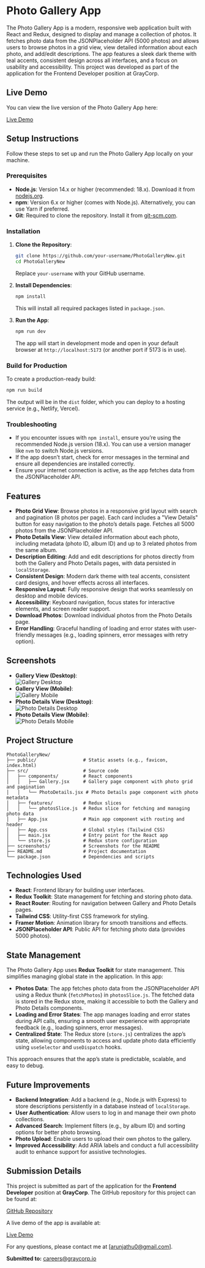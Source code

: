 # Photo Gallery App

The Photo Gallery App is a modern, responsive web application built with React and Redux, designed to display and manage a collection of photos. It fetches photo data from the JSONPlaceholder API (5000 photos) and allows users to browse photos in a grid view, view detailed information about each photo, and add/edit descriptions. The app features a sleek dark theme with teal accents, consistent design across all interfaces, and a focus on usability and accessibility. This project was developed as part of the application for the Frontend Developer position at GrayCorp.

## Live Demo

You can view the live version of the Photo Gallery App here:

[Live Demo](https://jathuphotogalleryapp.netlify.app/)

## Setup Instructions

Follow these steps to set up and run the Photo Gallery App locally on your machine.

### Prerequisites

- **Node.js**: Version 14.x or higher (recommended: 18.x). Download it from [nodejs.org](https://nodejs.org/).
- **npm**: Version 6.x or higher (comes with Node.js). Alternatively, you can use Yarn if preferred.
- **Git**: Required to clone the repository. Install it from [git-scm.com](https://git-scm.com/).

### Installation

1. **Clone the Repository**:

   ```bash
   git clone https://github.com/your-username/PhotoGalleryNew.git
   cd PhotoGalleryNew
   ```

   Replace `your-username` with your GitHub username.

2. **Install Dependencies**:

   ```bash
   npm install
   ```

   This will install all required packages listed in `package.json`.

3. **Run the App**:
   ```bash
   npm run dev
   ```
   The app will start in development mode and open in your default browser at `http://localhost:5173` (or another port if 5173 is in use).

### Build for Production

To create a production-ready build:

```bash
npm run build
```

The output will be in the `dist` folder, which you can deploy to a hosting service (e.g., Netlify, Vercel).

### Troubleshooting

- If you encounter issues with `npm install`, ensure you’re using the recommended Node.js version (18.x). You can use a version manager like `nvm` to switch Node.js versions.
- If the app doesn’t start, check for error messages in the terminal and ensure all dependencies are installed correctly.
- Ensure your internet connection is active, as the app fetches data from the JSONPlaceholder API.

## Features

- **Photo Grid View**: Browse photos in a responsive grid layout with search and pagination (8 photos per page). Each card includes a "View Details" button for easy navigation to the photo’s details page. Fetches all 5000 photos from the JSONPlaceholder API.
- **Photo Details View**: View detailed information about each photo, including metadata (photo ID, album ID) and up to 3 related photos from the same album.
- **Description Editing**: Add and edit descriptions for photos directly from both the Gallery and Photo Details pages, with data persisted in `localStorage`.
- **Consistent Design**: Modern dark theme with teal accents, consistent card designs, and hover effects across all interfaces.
- **Responsive Layout**: Fully responsive design that works seamlessly on desktop and mobile devices.
- **Accessibility**: Keyboard navigation, focus states for interactive elements, and screen reader support.
- **Download Photos**: Download individual photos from the Photo Details page.
- **Error Handling**: Graceful handling of loading and error states with user-friendly messages (e.g., loading spinners, error messages with retry option).

## Screenshots

- **Gallery View (Desktop)**:  
  ![Gallery Desktop](screenshots/gallery-desktop.png)
- **Gallery View (Mobile)**:  
  ![Gallery Mobile](screenshots/gallery-mobile.png)
- **Photo Details View (Desktop)**:  
  ![Photo Details Desktop](screenshots/photo-details-desktop.png)
- **Photo Details View (Mobile)**:  
  ![Photo Details Mobile](screenshots/photo-details-mobile.png)

## Project Structure

```
PhotoGalleryNew/
├── public/                 # Static assets (e.g., favicon, index.html)
├── src/                    # Source code
│   ├── components/         # React components
│   │   ├── Gallery.jsx     # Gallery page component with photo grid and pagination
│   │   └── PhotoDetails.jsx # Photo Details page component with photo metadata
│   ├── features/           # Redux slices
│   │   └── photosSlice.js  # Redux slice for fetching and managing photo data
│   ├── App.jsx             # Main app component with routing and header
│   ├── App.css             # Global styles (Tailwind CSS)
│   ├── main.jsx            # Entry point for the React app
│   └── store.js            # Redux store configuration
├── screenshots/            # Screenshots for the README
├── README.md               # Project documentation
└── package.json            # Dependencies and scripts
```

## Technologies Used

- **React**: Frontend library for building user interfaces.
- **Redux Toolkit**: State management for fetching and storing photo data.
- **React Router**: Routing for navigation between Gallery and Photo Details pages.
- **Tailwind CSS**: Utility-first CSS framework for styling.
- **Framer Motion**: Animation library for smooth transitions and effects.
- **JSONPlaceholder API**: Public API for fetching photo data (provides 5000 photos).

## State Management

The Photo Gallery App uses **Redux Toolkit** for state management. This simplifies managing global state in the application. In this app:

- **Photos Data**: The app fetches photo data from the JSONPlaceholder API using a Redux thunk (`fetchPhotos`) in `photosSlice.js`. The fetched data is stored in the Redux store, making it accessible to both the Gallery and Photo Details components.
- **Loading and Error States**: The app manages loading and error states during API calls, ensuring a smooth user experience with appropriate feedback (e.g., loading spinners, error messages).
- **Centralized State**: The Redux store (`store.js`) centralizes the app’s state, allowing components to access and update photo data efficiently using `useSelector` and `useDispatch` hooks.

This approach ensures that the app’s state is predictable, scalable, and easy to debug.

## Future Improvements

- **Backend Integration**: Add a backend (e.g., Node.js with Express) to store descriptions persistently in a database instead of `localStorage`.
- **User Authentication**: Allow users to log in and manage their own photo collections.
- **Advanced Search**: Implement filters (e.g., by album ID) and sorting options for better photo browsing.
- **Photo Upload**: Enable users to upload their own photos to the gallery.
- **Improved Accessibility**: Add ARIA labels and conduct a full accessibility audit to enhance support for assistive technologies.

## Submission Details

This project is submitted as part of the application for the **Frontend Developer** position at **GrayCorp**. The GitHub repository for this project can be found at:

[GitHub Repository](https://github.com/Arun-Jathu/PhotoGalleryNew)

A live demo of the app is available at:

[Live Demo](https://jathuphotogalleryapp.netlify.app/)

For any questions, please contact me at [arunjathu0@gmail.com].

**Submitted to:** careers@graycorp.io

